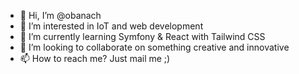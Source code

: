 - 👋 Hi, I’m @obanach
- 👀 I’m interested in IoT and web development
- 🌱 I’m currently learning Symfony & React with Tailwind CSS
- 💞️ I’m looking to collaborate on something creative and innovative
- 📫 How to reach me? Just mail me ;)

<!---
obanach/obanach is a ✨ special ✨ repository because its `README.md` (this file) appears on your GitHub profile.
You can click the Preview link to take a look at your changes.
--->

